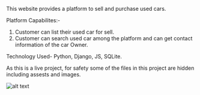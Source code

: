 This website provides a platform to sell and purchase used cars.

Platform Capabilites:-
1. Customer can list their used car for sell.
2. Customer can search used car among the platform and can get contact information of the car Owner.

Technology Used- Python, Django, JS, SQLite.

As this is a live project, for safety some of the files in this project are hidden including assests and images.




![alt text](https://github.com/vickytilotia/cardealer/blob/master/Homepage.JPG?raw=true)
